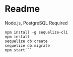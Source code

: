 # Readme

Node.js, PostgreSQL Required

```
npm install -g sequelize-cli
npm install
sequelize db:create
sequelize db:migrate
npm start```

